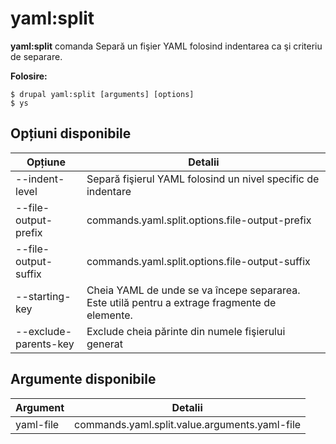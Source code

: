 # yaml:split
**yaml:split** comanda Separă un fişier YAML folosind indentarea ca şi criteriu de separare.

**Folosire:**
```
$ drupal yaml:split [arguments] [options] 
$ ys  
```

## Opțiuni disponibile
Opțiune | Detalii
-------|-------------
--indent-level | Separă fişierul YAML folosind un nivel specific de indentare
--file-output-prefix | commands.yaml.split.options.file-output-prefix
--file-output-suffix | commands.yaml.split.options.file-output-suffix
--starting-key | Cheia YAML de unde se va începe separarea. Este utilă pentru a extrage fragmente de elemente.
--exclude-parents-key | Exclude cheia părinte din numele fişierului generat

## Argumente disponibile
Argument | Detalii
---------|-------------
yaml-file | commands.yaml.split.value.arguments.yaml-file
